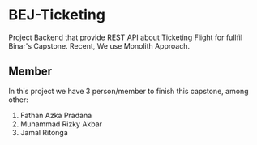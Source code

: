 # BEJ-Ticketing
Project Backend that provide REST API about Ticketing Flight for fullfil Binar's Capstone. Recent, We use Monolith Approach. 
## Member
In this project we have 3 person/member to finish this capstone, among other:
  1. Fathan Azka Pradana
  2. Muhammad Rizky Akbar
  3. Jamal Ritonga
